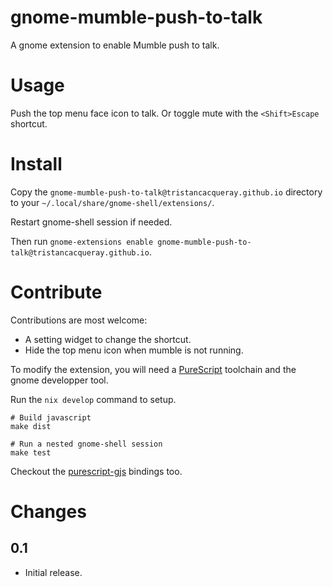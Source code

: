 gnome-mumble-push-to-talk
=========================

A gnome extension to enable Mumble push to talk.

# Usage

Push the top menu face icon to talk. Or toggle mute with the `<Shift>Escape` shortcut.

# Install

Copy the `gnome-mumble-push-to-talk@tristancacqueray.github.io` directory to your `~/.local/share/gnome-shell/extensions/`.

Restart gnome-shell session if needed.

Then run `gnome-extensions enable gnome-mumble-push-to-talk@tristancacqueray.github.io`.

# Contribute

Contributions are most welcome:

- A setting widget to change the shortcut.
- Hide the top menu icon when mumble is not running.

To modify the extension, you will need a [PureScript][purescript] toolchain and the gnome developper tool.

Run the `nix develop` command to setup.

```ShellSession
# Build javascript
make dist

# Run a nested gnome-shell session
make test
```

Checkout the [purescript-gjs][purescript-gjs] bindings too.

# Changes

## 0.1

- Initial release.

[purescript]: https://www.purescript.org/
[purescript-gjs]: https://github.com/purescript-gjs/purescript-gjs
